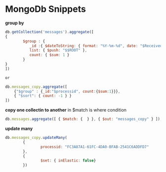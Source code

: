 # MongoDb Snippets

**group by**
```js
db.getCollection('messages').aggregate([
{
        $group : {
           _id :{ $dateToString: { format: "%Y-%m-%d", date: "$Received"} },
           list: { $push: "$$ROOT" },
           count: { $sum: 1 }
        }
}
])

or 

db.messages_copy.aggregate([
    {"$group" : {_id:"$processid", count:{$sum:1}}},
    { "$sort": { count: -1 } }
])

```


**copy one collectin to another** in $match is where condition
```js
db.messages.aggregate([ { $match: {  } }, { $out: "messages_copy" } ]);
```

**update many**
```js
db.messages_copy.updateMany(
        {
                processid: "FC3A87A1-61FC-4DA0-BFAB-2541C6ADDFD7"
        }, 
        { 
                $set: { inElastic: false} 
        })
```

